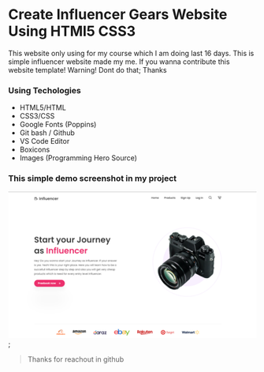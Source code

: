 # Create Influencer Gears Website Using HTMl5 CSS3

This website only using for my course which I am doing last 16 days. This is simple influencer website made my me. If you wanna contribute this website template! Warning! Dont do that; Thanks

### Using Techologies
- HTML5/HTML
- CSS3/CSS
- Google Fonts (Poppins)
- Git bash / Github
- VS Code Editor
- Boxicons
- Images (Programming Hero Source)

### This simple demo screenshot in my project 
![Screenshot](screenshot.png);

> Thanks for reachout in github 